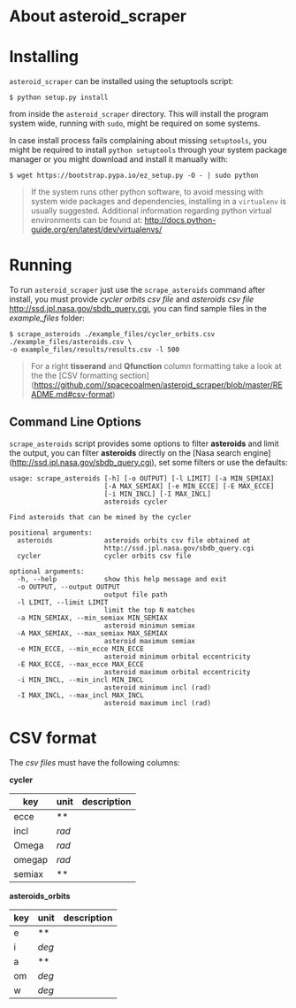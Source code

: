 About asteroid_scraper
======================

Installing
==========

``asteroid_scraper`` can be installed using the setuptools script:

    $ python setup.py install

from inside the ``asteroid_scraper`` directory.
This will install the program system wide, running with ``sudo``,
might be required on some systems.

In case install process fails complaining about missing ``setuptools``,
you might be required to install ``python setuptools`` through your 
system package manager or you might download and install it manually 
with:

    $ wget https://bootstrap.pypa.io/ez_setup.py -O - | sudo python

> If the system runs other python software, to avoid messing with system
wide packages and dependencies, installing in a ``virtualenv`` is 
usually suggested. Additional information regarding python virtual 
environments can be found at: 
<http://docs.python-guide.org/en/latest/dev/virtualenvs/>

Running
=======

To run ``asteroid_scraper`` just use the ``scrape_asteroids`` command 
after install, you must provide *cycler orbits csv file* and *asteroids 
csv file* <http://ssd.jpl.nasa.gov/sbdb_query.cgi>, you can find sample 
files in the *example_files* folder:

    $ scrape_asteroids ./example_files/cycler_orbits.csv ./example_files/asteroids.csv \
    -o example_files/results/results.csv -l 500

> For a right **tisserand** and **Qfunction** column formatting take a 
> look at the the [CSV formatting section]
> (https://github.com//spacecoalmen/asteroid_scraper/blob/master/README.md#csv-format)

Command Line Options
--------------------
``scrape_asteroids`` script provides some options to filter 
**asteroids** and limit the output, you can filter **asteroids** 
directly on the [Nasa search engine]
(http://ssd.jpl.nasa.gov/sbdb_query.cgi), set some filters or use the 
defaults:

    usage: scrape_asteroids [-h] [-o OUTPUT] [-l LIMIT] [-a MIN_SEMIAX]
                            [-A MAX_SEMIAX] [-e MIN_ECCE] [-E MAX_ECCE]
                            [-i MIN_INCL] [-I MAX_INCL]
                            asteroids cycler

    Find asteroids that can be mined by the cycler

    positional arguments:
      asteroids             asteroids orbits csv file obtained at
                            http://ssd.jpl.nasa.gov/sbdb_query.cgi
      cycler                cycler orbits csv file

    optional arguments:
      -h, --help            show this help message and exit
      -o OUTPUT, --output OUTPUT
                            output file path
      -l LIMIT, --limit LIMIT
                            limit the top N matches
      -a MIN_SEMIAX, --min_semiax MIN_SEMIAX
                            asteroid minimun semiax
      -A MAX_SEMIAX, --max_semiax MAX_SEMIAX
                            asteroid maximum semiax
      -e MIN_ECCE, --min_ecce MIN_ECCE
                            asteroid minimum orbital eccentricity
      -E MAX_ECCE, --max_ecce MAX_ECCE
                            asteroid maximum orbital eccentricity
      -i MIN_INCL, --min_incl MIN_INCL
                            asteroid minimum incl (rad)
      -I MAX_INCL, --max_incl MAX_INCL
                            asteroid maximum incl (rad)


CSV format
==========

The *csv files* must have the following columns:

**cycler**

| key    | unit  | description            |
| ------ | ----  | ---------------------- |
| ecce   | **    |                        |
| incl   | *rad* |                        |
| Omega  | *rad* |                        |
| omegap | *rad* |                        |
| semiax | **    |                        |

**asteroids_orbits**

| key | unit  |  description          |
| --- | ----  | --------------------- |
| e   | **    |                       |
| i   | *deg* |                       |
| a   | **    |                       |
| om  | *deg* |                       |
| w   | *deg* |                       |
